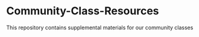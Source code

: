 # Community-Class-Resources
This repository contains supplemental materials for our community classes
